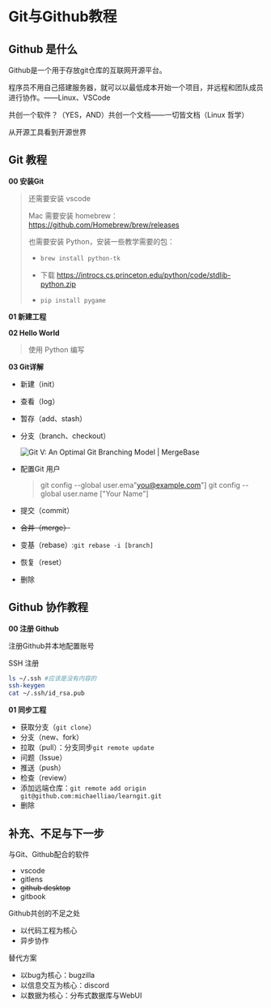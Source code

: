 # Git与Github教程

## Github 是什么

Github是一个用于存放git仓库的互联网开源平台。

程序员不用自己搭建服务器，就可以以最低成本开始一个项目，并远程和团队成员进行协作。——Linux、VSCode



共创一个软件？（YES，AND）共创一个文档——一切皆文档（Linux 哲学）



从开源工具看到开源世界



## Git 教程

**00 安装Git**

> 还需要安装 vscode
>
> Mac 需要安装 homebrew：https://github.com/Homebrew/brew/releases
>
> 也需要安装 Python，安装一些教学需要的包：
>
> - ```py
>   brew install python-tk
>   ```
>
> - 下载 https://introcs.cs.princeton.edu/python/code/stdlib-python.zip
>
> - `pip install pygame`
>



**01 新建工程**



**02 Hello World**

> 使用 Python 编写



**03 Git详解**

- 新建（init）

- 查看（log）

- 暂存（add、stash）

- 分支（branch、checkout）

  ![Git V: An Optimal Git Branching Model | MergeBase](https://mergebase.com/blog/git-v-branching-model/images/git-V.webp)

- 配置Git 用户

  > git config --global user.ema"you@example.com"]
  > git config --global user.name ["Your Name"]

- 提交（commit）

- ~~合并（merge）~~

- 变基（rebase）:`git rebase -i [branch]`

- 恢复（reset）

- 删除



## Github 协作教程

**00 注册 Github**

注册Github并本地配置账号

SSH 注册

```sh
ls ~/.ssh #应该是没有内容的
ssh-keygen
cat ~/.ssh/id_rsa.pub
```



**01 同步工程**

- 获取分支（`git clone`）
- 分支（new、fork）
- 拉取（pull）：分支同步`git remote update`
- 问题（Issue）
- 推送（push）
- 检查（review）
- 添加远端仓库：`git remote add origin git@github.com:michaelliao/learngit.git`
- 删除



## 补充、不足与下一步

与Git、Github配合的软件

- vscode
- gitlens
- ~~github desktop~~
- gitbook

Github共创的不足之处

- 以代码工程为核心
- 异步协作

替代方案

- 以bug为核心：bugzilla
- 以信息交互为核心：discord
- 以数据为核心：分布式数据库与WebUI
